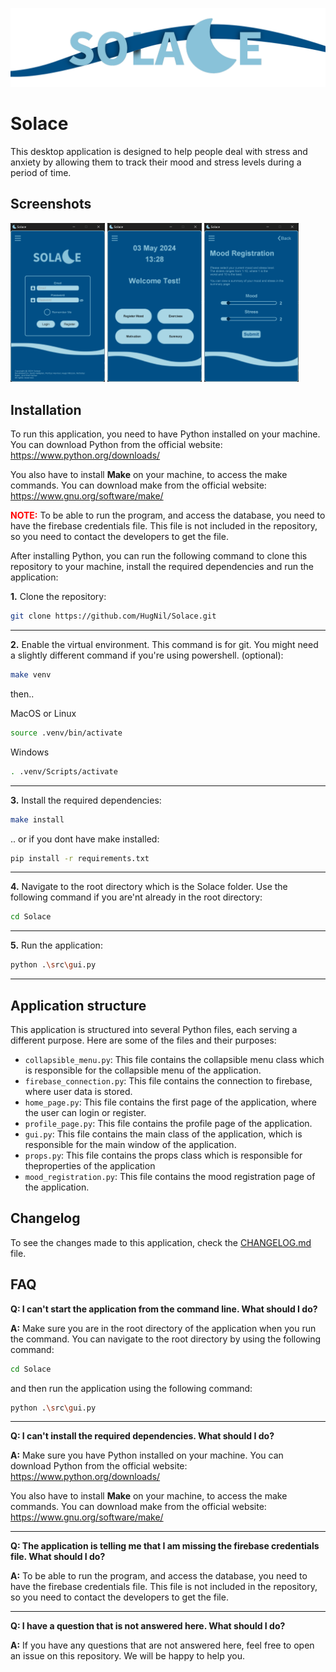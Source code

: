 ![Banner](assests/github-banner.png)

# Solace

This desktop application is designed to help people deal with stress and anxiety by allowing them to track their mood and stress levels during a period of time.


## Screenshots

<img src="assests/readme/login.png" width="30%" alt="Login" /> <img src="assests/readme/dashboard.png" width="30%" alt="Dashboard" /> <img src="assests/readme/mood-registration.png" width="30%" alt="Mood Registration" />


## Installation

To run this application, you need to have Python installed on your machine. You can download Python from the official website: https://www.python.org/downloads/

You also have to install **Make** on your machine, to access the make commands. You can download make from the official website: https://www.gnu.org/software/make/

<span style="color: red;"><strong>NOTE:</strong></span> To be able to run the program, and access the database, you need to have the firebase credentials file. This file is not included in the repository, so you need to contact the developers to get the file.


After installing Python, you can run the following command to clone this repository to your machine, install the required dependencies and run the application:

**1.** Clone the repository:


```bash
git clone https://github.com/HugNil/Solace.git
```

---

**2.** Enable the virtual environment. This command is for git. You might need a slightly different command if you're using powershell. (optional):

```bash
make venv
```
then..

MacOS or Linux
```bash
source .venv/bin/activate
```

Windows
```bash
. .venv/Scripts/activate
```

---

**3.** Install the required dependencies:

```bash
make install
```
.. or if you dont have make installed:
```bash
pip install -r requirements.txt
```

---

**4.** Navigate to the root directory which is the Solace folder. Use the following command if you are'nt already in the root directory:

```bash
cd Solace
```

---

**5.** Run the application:

```bash
python .\src\gui.py
```

---

## Application structure

This application is structured into several Python files, each serving a different purpose. Here are some of the files and their purposes:

- `collapsible_menu.py`: This file contains the collapsible menu class which is responsible for the collapsible menu of the application.
- `firebase_connection.py`: This file contains the connection to firebase, where user data is stored.
- `home_page.py`: This file contains the first page of the application, where the user can login or register.
- `profile_page.py`: This file contains the profile page of the application.
- `gui.py`: This file contains the main class of the application, which is responsible for the main window of the application.
- `props.py`: This file contains the props class which is responsible for theproperties of the application
- `mood_registration.py`: This file contains the mood registration page of the application.

## Changelog

To see the changes made to this application, check the [CHANGELOG.md](CHANGELOG) file.

## FAQ

**Q: I can't start the application from the command line. What should I do?**

**A:** Make sure you are in the root directory of the application when you run the command. You can navigate to the root directory by using the following command:

```bash
cd Solace
```
and then run the application using the following command:

```bash
python .\src\gui.py
```

---

**Q: I can't install the required dependencies. What should I do?**

**A:** Make sure you have Python installed on your machine. You can download Python from the official website: https://www.python.org/downloads/

You also have to install **Make** on your machine, to access the make commands. You can download make from the official website: https://www.gnu.org/software/make/

---

**Q: The application is telling me that I am missing the firebase credentials file. What should I do?**

**A:** To be able to run the program, and access the database, you need to have the firebase credentials file. This file is not included in the repository, so you need to contact the developers to get the file.

---

**Q: I have a question that is not answered here. What should I do?**

**A:** If you have any questions that are not answered here, feel free to open an issue on this repository. We will be happy to help you.

